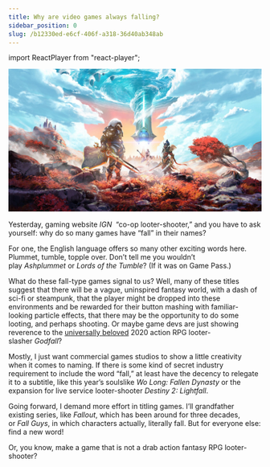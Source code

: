 ```yaml
---
title: Why are video games always falling?
sidebar_position: 0
slug: /b12330ed-e6cf-406f-a318-36d40ab348ab
---
```


import ReactPlayer from "react-player";

![](./425355776.webp)


Yesterday, gaming website _IGN_ <ReactPlayer controls url="https://www.youtube.com/watch?v=-5skDimNwKo&t=149s) for another title called _Lords of the Fallen_, a “spiritual successor to the popular soulslike action-RPG” to a game with the same name released in 2014. Later this year comes the “action role-playing” _Atlas Fallen_, while February showed that even VR isn’t spared with _After the Fall_. Add to that the launch of _Redfall_, a [much-maligned](https://www.theverge.com/23715862/redfall-review-xbox-pc" /> “co-op looter-shooter,” and you have to ask yourself: why do so many games have “fall” in their names?


For one, the English language offers so many other exciting words here. Plummet, tumble, topple over. Don’t tell me you wouldn’t play _Ashplummet_ or _Lords of the Tumble_? (If it was on Game Pass.)


What do these fall-type games signal to us? Well, many of these titles suggest that there will be a vague, uninspired fantasy world, with a dash of sci-fi or steampunk, that the player might be dropped into these environments and be rewarded for their button mashing with familiar-looking particle effects, that there may be the opportunity to do some looting, and perhaps shooting. Or maybe game devs are just showing reverence to the [universally beloved](https://www.metacritic.com/game/playstation-5/godfall) 2020 action RPG looter-slasher _Godfall_?


Mostly, I just want commercial games studios to show a little creativity when it comes to naming. If there is some kind of secret industry requirement to include the word “fall,” at least have the decency to relegate it to a subtitle, like this year’s soulslike _Wo Long:_ _Fallen Dynasty_ or the expansion for live service looter-shooter _Destiny 2: Lightfall_.


Going forward, I demand more effort in titling games. I’ll grandfather existing series, like _Fallout_, which has been around for three decades, or _Fall Guys_, in which characters actually, literally fall. But for everyone else: find a new word!


Or, you know, make a game that is not a drab action fantasy RPG looter-shooter?

